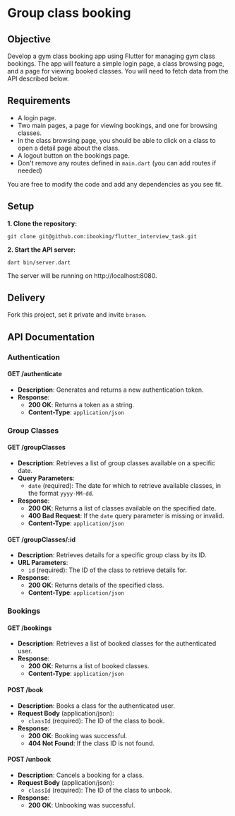 # Group class booking

## Objective

Develop a gym class booking app using Flutter for managing gym class bookings. The app will feature a simple login page, a class browsing page, and a page for viewing booked classes. You will need to fetch data from the API described below.

## Requirements

- A login page.
- Two main pages, a page for viewing bookings, and one for browsing classes.
- In the class browsing page, you should be able to click on a class to open a detail page about the class.
- A logout button on the bookings page.
- Don't remove any routes defined in `main.dart` (you can add routes if needed)

You are free to modify the code and add any dependencies as you see fit.

## Setup

**1. Clone the repository:**
```
git clone git@github.com:ibooking/flutter_interview_task.git
```
**2. Start the API server:**
```
dart bin/server.dart
```

The server will be running on http://localhost:8080.

## Delivery
Fork this project, set it private and invite `brason`.

## API Documentation

### Authentication

#### GET /authenticate

- **Description**: Generates and returns a new authentication token.
- **Response**:
  - **200 OK**: Returns a token as a string.
  - **Content-Type**: `application/json`

### Group Classes

#### GET /groupClasses

- **Description**: Retrieves a list of group classes available on a specific date.
- **Query Parameters**:
  - `date` (required): The date for which to retrieve available classes, in the format `yyyy-MM-dd`.
- **Response**:
  - **200 OK**: Returns a list of classes available on the specified date.
  - **400 Bad Request**: If the `date` query parameter is missing or invalid.
  - **Content-Type**: `application/json`

#### GET /groupClasses/:id

- **Description**: Retrieves details for a specific group class by its ID.
- **URL Parameters**:
  - `id` (required): The ID of the class to retrieve details for.
- **Response**:
  - **200 OK**: Returns details of the specified class.
  - **Content-Type**: `application/json`

### Bookings

#### GET /bookings

- **Description**: Retrieves a list of booked classes for the authenticated user.
- **Response**:
  - **200 OK**: Returns a list of booked classes.
  - **Content-Type**: `application/json`

#### POST /book

- **Description**: Books a class for the authenticated user.
- **Request Body** (application/json):
  - `classId` (required): The ID of the class to book.
- **Response**:
  - **200 OK**: Booking was successful.
  - **404 Not Found**: If the class ID is not found.

#### POST /unbook

- **Description**: Cancels a booking for a class.
- **Request Body** (application/json):
  - `classId` (required): The ID of the class to unbook.
- **Response**:
  - **200 OK**: Unbooking was successful.
